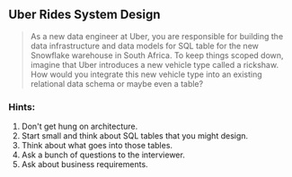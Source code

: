 ## Uber Rides System Design

> As a new data engineer at Uber, you are responsible for building the data infrastructure and data models for SQL table for the new Snowflake warehouse in South Africa. To keep things scoped down, imagine that Uber introduces a new vehicle type called a rickshaw. How would you integrate this new vehicle type into an existing relational data schema or maybe even a table?

### Hints:

1. Don't get hung on architecture.
2. Start small and think about SQL tables that you might design.
3. Think about what goes into those tables.
4. Ask a bunch of questions to the interviewer.
5. Ask about business requirements.
